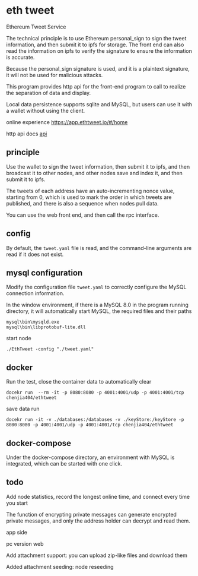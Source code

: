 # eth tweet
Ethereum Tweet Service

The technical principle is to use Ethereum personal_sign to sign the tweet information, and then submit it to ipfs for storage. The front end can also read the information on ipfs to verify the signature to ensure the information is accurate.

Because the personal_sign signature is used, and it is a plaintext signature, it will not be used for malicious attacks.

This program provides http api for the front-end program to call to realize the separation of data and display.

Local data persistence supports sqlite and MySQL, but users can use it with a wallet without using the client.

online experience https://app.ethtweet.io/#/home

http api docs  [api](api.md)

## principle

Use the wallet to sign the tweet information, then submit it to ipfs, and then broadcast it to other nodes, and other nodes save and index it, and then submit it to ipfs.

The tweets of each address have an auto-incrementing nonce value, starting from 0, which is used to mark the order in which tweets are published, and there is also a sequence when nodes pull data.

You can use the web front end, and then call the rpc interface.

## config

By default, the `tweet.yaml` file is read, and the command-line arguments are read if it does not exist.

## mysql configuration

Modify the configuration file ```tweet.yaml``` to correctly configure the MySQL connection information.

In the window environment, if there is a MySQL 8.0 in the program running directory, it will automatically start MySQL, the required files and their paths
```
mysql\bin\mysqld.exe
mysql\bin\libprotobuf-lite.dll
```

start node
```
./EthTweet -config "./tweet.yaml"
```


## docker

Run the test, close the container data to automatically clear

```shell
docekr run  --rm -it -p 8080:8080 -p 4001:4001/udp -p 4001:4001/tcp chenjia404/ethtweet
```

save data run
```shell
docekr run -it -v ./databases:/databases -v ./keyStore:/keyStore -p 8080:8080 -p 4001:4001/udp -p 4001:4001/tcp chenjia404/ethtweet
```


## docker-compose

Under the docker-compose directory, an environment with MySQL is integrated, which can be started with one click.

## todo 
Add node statistics, record the longest online time, and connect every time you start

The function of encrypting private messages can generate encrypted private messages, and only the address holder can decrypt and read them.

app side

pc version web

Add attachment support: you can upload zip-like files and download them

Added attachment seeding: node reseeding